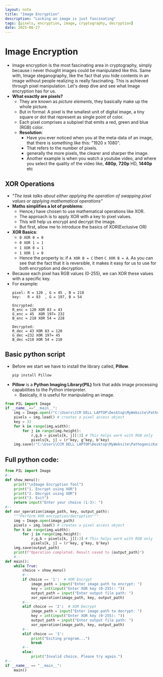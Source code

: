 ```yaml
---
layout: note
title: "Image Encryption"
description: "Locking an image is just fascinating"
tags: [pixels, encryption, image, cryptography, decryption]
date: 2025-06-27
---
```


# Image Encryption 
- Image encryption is the most fascinating area in cryptography, simply because i never thought images could be manipulated like this. Same with, Image steganography, like the fact that you hide contents in an image without people realizing is really fascinating. This is achieved through pixel manipulation. Let's deep dive and see what Image encryption has for us.
- **What exactly are pixels?**
    - They are known as *picture elements*, they basically make up the whole picture.
    - But in formal: A pixel is the smallest unit of digital image, a tiny square or dot that represent as single point of color.
    - Each pixel comprises a subpixel that emits a red, green and blue (RGB) color.
    - **Resolution**:
        - Have you ever noticed when you at the meta-data of an image, that there is something like this: "1920 x 1080".
        - That refers to the number of pixels.
        - generally the more pixels, the clearer and sharper the image.
        - Another example is when you watch a youtube video, and where you select the quality of the video like, **480p**, **720p** HD, **1440p** etc

## XOR Operations
- *"The task talks about either applying the operation of swapping pixel values or applying mathematical operations"*
- **Maths simplifies a lot of problems**:
    - Hence,i have chosen to use mathematical operations like XOR.
    - The approach is to apply XOR with a key to pixel values.
    - This will help us encrypt and decrypt the image.
    - But first, allow me to introduce the basics of XOR(Exclusive OR)
- **XOR Basics**:
    - `0 XOR 0 = 0`
    - `0 XOR 1 = 1`
    - `1 XOR 0 = 1`
    - `1 XOR 1 = 0`
    - Hence the property is: if `A XOR B = C` then `C XOR B = A`. As you can see that the fact that it is reversible, it makes it easy for us to use for both encryption and decryption.
- Because each pixel has RGB values (0-255), we can XOR these values with a specific key.
- For example:
    ```text
    pixel: R = 120 , G = 45 , B = 210
    key:   R = 83  , G = 197, B = 54

    Encrypted:
    R_enc = 120 XOR 83 = 43
    G_enc = 45  XOR 197= 232
    B_enc = 210 XOR 54 = 228

    Decrypted:
    R_dec = 43 XOR 83 = 120
    G_dec =232 XOR 197= 45
    B_dec =210 XOR 54 = 210
    ```
## Basic python script
- Before we start we have to install the library called, **Pillow**.
    ```bash
    pip install Pillow
    ```
- **Pillow** is a **Python Imaging Library(PIL)** fork that adds image processing capabilities to the Python interpreter.
    - Basically, it is useful for manipulating an image.
```python
from PIL import Image
if __name__=="__main__":
    img = Image.open(r"C:\Users\CCM DELL LAPTOP\Desktop\MyWebsite\PathogenicKatt.github.io\assets\img\baobab_tree.jpg")
    pixels = img.load() # creates a pixel access object
    key = 33
    for k in range(img.width):
        for j in range(img.height):
            r,g,b = pixels[k, j][:3] # This helps work with RGB only
            pixels[k, j] = (r^key, g^key, b^key)
    img.save(r"C:\Users\CCM DELL LAPTOP\Desktop\MyWebsite\PathogenicKatt.github.io\assets\img\baobab_tree.jpg")
```


## Full python code:

```python
from PIL import Image
#--
def show_menu():
    print("\nImage Encryption Tool")
    print("1. Encrypt using XOR")
    print("2. Decrypt using XOR")
    print("3. Exit")
    return input("Enter your choice (1-3): ")
#--
def xor_operation(image_path, key, output_path):
    """Perform XOR encryption/decryption"""
    img = Image.open(image_path)
    pixels = img.load() # creates a pixel access object
    for k in range(img.width):
        for j in range(img.height):
            r,g,b = pixels[k, j][:3] # This helps work with RGB only
            pixels[k, j] = (r^key, g^key, b^key)
    img.save(output_path)
    print(f"Operation completed. Result saved to {output_path}")
    #--
def main():
    while True:
        choice = show_menu()
        #--
        if choice == '1':  # XOR Encrypt
            image_path = input("Enter image path to encrypt: ")
            key = int(input("Enter XOR key (0-255): "))
            output_path = input("Enter output file path: ")
            xor_operation(image_path, key, output_path)
        #--
        elif choice == '2':  # XOR Decrypt
            image_path = input("Enter image path to decrypt: ")
            key = int(input("Enter XOR key (0-255): "))
            output_path = input("Enter output file path: ")
            xor_operation(image_path, key, output_path)
        #--   
        elif choice == '3':
            print("Exiting program...")
            break
        #--   
        else:
            print("Invalid choice. Please try again.")
#--
if __name__ == "__main__":
    main()
```


